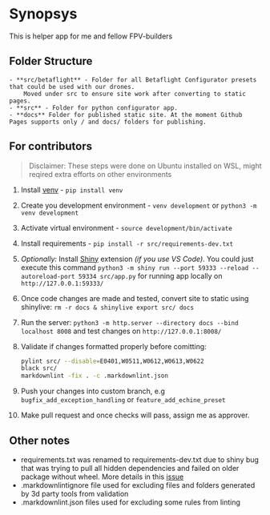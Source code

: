 # Synopsys

This is helper app for me and fellow FPV-builders

## Folder Structure

    - **src/betaflight** - Folder for all Betaflight Configurator presets that could be used with our drones. 
        Moved under src to ensure site work after converting to static pages.
    - **src** - Folder for python configurator app.
    - **docs** Folder for published static site. At the moment Github Pages supports only / and docs/ folders for publishing.

## For contributors

> Disclaimer: These steps were done on Ubuntu installed on WSL, might reqired extra efforts on other environments

1. Install [venv](https://packaging.python.org/en/latest/guides/installing-using-pip-and-virtual-environments/#create-and-use-virtual-environments) - `pip install venv`
2. Create you development environment - `venv development` or `python3 -m venv development`
3. Activate virtual environment - `source development/bin/activate`
4. Install requirements - `pip install -r src/requirements-dev.txt`
5. *Optionally:* Install [Shiny](https://marketplace.visualstudio.com/items?itemName=Posit.shiny-python) extension *(if you use VS Code)*. You could just execute this command `python3 -m shiny run --port 59333 --reload --autoreload-port 59334 src/app.py` for running app locally on `http://127.0.0.1:59333/`
6. Once code changes are made and tested, convert site to static using shinylive: `rm -r docs & shinylive export src/ docs`
7. Run the server: `python3 -m http.server --directory docs --bind localhost 8008` and test changes on `http://127.0.0.1:8008/`
8. Validate if changes formatted properly before comitting:

   ```bash
   pylint src/ --disable=E0401,W0511,W0612,W0613,W0622
   black src/
   markdownlint -fix . -c .markdownlint.json
   ```

9. Push your changes into custom branch, e.g `bugfix_add_exception_handling` or `feature_add_echine_preset`
10. Make pull request and once checks will pass, assign me as approver.

## Other notes

* requirements.txt was renamed to requirements-dev.txt due to shiny bug that was trying to pull all hidden dependencies and failed on older package     without wheel. More details in this [issue](https://github.com/posit-dev/py-shinylive/issues/17)
* .markdownlintignore file used for excluding files and folders generated by 3d party tools from validation
* .markdownlint.json files used for excluding some rules from linting
